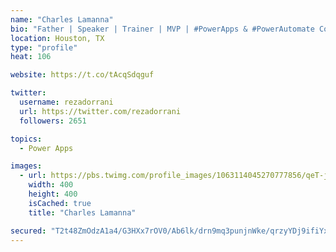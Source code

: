 ```yaml
---
name: "Charles Lamanna"
bio: "Father | Speaker | Trainer | MVP | #PowerApps & #PowerAutomate Community Super User | YouTuber Right-pointing triangle http://youtube.com/c/rezadorrani | Learn - Share - Clockwise rightwards and leftwards open circle arrows"
location: Houston, TX
type: "profile"
heat: 106

website: https://t.co/tAcqSdqguf

twitter:
  username: rezadorrani
  url: https://twitter.com/rezadorrani
  followers: 2651

topics:
  - Power Apps

images:
  - url: https://pbs.twimg.com/profile_images/1063114045270777856/qeT-jpWr_400x400.jpg
    width: 400
    height: 400
    isCached: true
    title: "Charles Lamanna"

secured: "T2t48ZmOdzA1a4/G3HXx7rOV0/Ab6lk/drn9mq3punjnWke/qrzyYDj9ifiYxgy5IloYlj5w0ceK6AQw1IzS73lhTAHsNkgvioJyugBaC2PSO4lf8p8MlIyM9lNjK3ruKK1EIET5Rh+9pqctny7q7MmsZ2ZcJl7z8q9ggls2s0BM6gwxcntaHEcTgX/Lcp/VgjYrIluZSLEebfXVzW+GQRS40ZnWns6V5VzKZ1laB5IPU0QHDpGHGv0KRQ6Kxow03DhIBc2DkyBdyozN0B61pAWGAimvpSUE4KpkItz16mt+lLLzY1yNYiXbYDADXFh+kU7U7/QOY5u2H822hdQN31Ca7vMm72Lbh9HtoTY5/SkJpnf2gy1ZxrnPokqn9QCSXCTr3jxqmWMnYWX8w3pmOBtOCt9BVbpFVwF3al7lZa0=;CDQW9ks+zFvsnbZIlOxYQA=="
---
```


